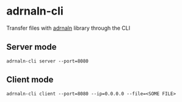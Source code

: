 # adrnaln-cli

Transfer files with [adrnaln](https://github.com/isotope-rs/adrnaln) library through the CLI

## Server mode
```
adrnaln-cli server --port=8080
```
## Client mode
```
adrnaln-cli client --port=8080 --ip=0.0.0.0 --file=<SOME FILE>
```